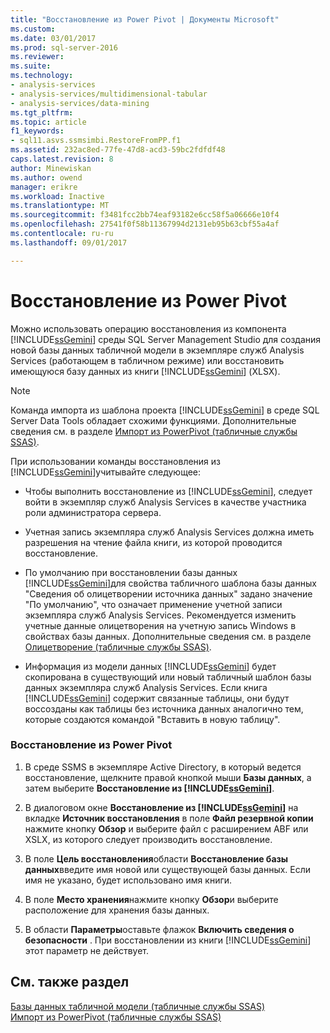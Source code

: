 ```yaml
---
title: "Восстановление из Power Pivot | Документы Microsoft"
ms.custom: 
ms.date: 03/01/2017
ms.prod: sql-server-2016
ms.reviewer: 
ms.suite: 
ms.technology:
- analysis-services
- analysis-services/multidimensional-tabular
- analysis-services/data-mining
ms.tgt_pltfrm: 
ms.topic: article
f1_keywords:
- sql11.asvs.ssmsimbi.RestoreFromPP.f1
ms.assetid: 232ac8ed-77fe-47d8-acd3-59bc2fdfdf48
caps.latest.revision: 8
author: Minewiskan
ms.author: owend
manager: erikre
ms.workload: Inactive
ms.translationtype: MT
ms.sourcegitcommit: f3481fcc2bb74eaf93182e6cc58f5a06666e10f4
ms.openlocfilehash: 27541f0f58b11367994d2131eb95b63cbf55a4af
ms.contentlocale: ru-ru
ms.lasthandoff: 09/01/2017

---
```

# <a name="restore-from-power-pivot"></a>Восстановление из Power Pivot
  Можно использовать операцию восстановления из компонента [!INCLUDE[ssGemini](../../includes/ssgemini-md.md)] среды SQL Server Management Studio для создания новой базы данных табличной модели в экземпляре служб Analysis Services (работающем в табличном режиме) или восстановить имеющуюся базу данных из книги [!INCLUDE[ssGemini](../../includes/ssgemini-md.md)] (XLSX).  
  
> [!NOTE]  
>  Команда импорта из шаблона проекта [!INCLUDE[ssGemini](../../includes/ssgemini-md.md)] в среде SQL Server Data Tools обладает схожими функциями. Дополнительные сведения см. в разделе [Импорт из PowerPivot (табличные службы SSAS)](../../analysis-services/tabular-models/import-from-power-pivot-ssas-tabular.md).  
  
 При использовании команды восстановления из [!INCLUDE[ssGemini](../../includes/ssgemini-md.md)]учитывайте следующее:  
  
-   Чтобы выполнить восстановление из [!INCLUDE[ssGemini](../../includes/ssgemini-md.md)], следует войти в экземпляр служб Analysis Services в качестве участника роли администратора сервера.  
  
-   Учетная запись экземпляра служб Analysis Services должна иметь разрешения на чтение файла книги, из которой проводится восстановление.  
  
-   По умолчанию при восстановлении базы данных [!INCLUDE[ssGemini](../../includes/ssgemini-md.md)]для свойства табличного шаблона базы данных "Сведения об олицетворении источника данных" задано значение "По умолчанию", что означает применение учетной записи экземпляра служб Analysis Services. Рекомендуется изменить учетные данные олицетворения на учетную запись Windows в свойствах базы данных. Дополнительные сведения см. в разделе [Олицетворение (табличные службы SSAS)](../../analysis-services/tabular-models/impersonation-ssas-tabular.md).  
  
-   Информация из модели данных [!INCLUDE[ssGemini](../../includes/ssgemini-md.md)] будет скопирована в существующий или новый табличный шаблон базы данных экземпляра служб Analysis Services. Если книга [!INCLUDE[ssGemini](../../includes/ssgemini-md.md)] содержит связанные таблицы, они будут воссозданы как таблицы без источника данных аналогично тем, которые создаются командой "Вставить в новую таблицу".  
  
### <a name="to-restore-from-power-pivot"></a>Восстановление из Power Pivot  
  
1.  В среде SSMS в экземпляре Active Directory, в который ведется восстановление, щелкните правой кнопкой мыши **Базы данных**, а затем выберите **Восстановление из [!INCLUDE[ssGemini](../../includes/ssgemini-md.md)]**.  
  
2.  В диалоговом окне **Восстановление из [!INCLUDE[ssGemini](../../includes/ssgemini-md.md)]** на вкладке **Источник восстановления** в поле **Файл резервной копии** нажмите кнопку **Обзор** и выберите файл с расширением ABF или XSLX, из которого следует производить восстановление.  
  
3.  В поле **Цель восстановления**области **Восстановление базы данных**введите имя новой или существующей базы данных. Если имя не указано, будет использовано имя книги.  
  
4.  В поле **Место хранения**нажмите кнопку **Обзор**и выберите расположение для хранения базы данных.  
  
5.  В области **Параметры**оставьте флажок **Включить сведения о безопасности** . При восстановлении из книги [!INCLUDE[ssGemini](../../includes/ssgemini-md.md)] этот параметр не действует.  
  
## <a name="see-also"></a>См. также раздел  
 [Базы данных табличной модели (табличные службы SSAS)](../../analysis-services/tabular-models/tabular-model-databases-ssas-tabular.md)   
 [Импорт из PowerPivot (табличные службы SSAS)](../../analysis-services/tabular-models/import-from-power-pivot-ssas-tabular.md)  
  
  

